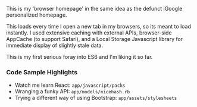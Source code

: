 This is my 'browser homepage' in the same idea as the defunct iGoogle personalized homepage.

This loads every time I open a new tab in my browsers, so its meant to load instantly. I used extensive caching with external APIs, browser-side AppCache (to support Safari), and a Local Storage Javascript library for immediate display of slightly stale data.

This is my first serious foray into ES6 and I'm liking it so far.

### Code Sample Highlights

* Watch me learn React: `app/javascript/packs`
* Wranging a funky API: `app/models/nicehash.rb`
* Trying a different way of using Bootstrap: `app/assets/stylesheets`
